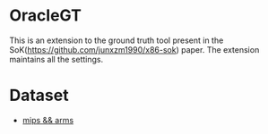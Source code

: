 
# OracleGT

This is an extension to the ground truth tool present in the SoK(https://github.com/junxzm1990/x86-sok) paper. The extension maintains all the settings.

# Dataset

- [mips && arms](https://drive.google.com/file/d/140FkqccIHJxHRM6GnqdNwu7g527dxQTY/view)
